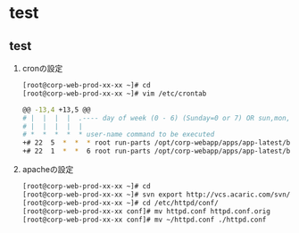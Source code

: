 test
===========================


test
---------------------

1. cronの設定

    ```bash
    [root@corp-web-prod-xx-xx ~]# cd
    [root@corp-web-prod-xx-xx ~]# vim /etc/crontab

    @@ -13,4 +13,5 @@
    # |  |  |  |  .---- day of week (0 - 6) (Sunday=0 or 7) OR sun,mon,tue,wed,thu,fri,sat
    # |  |  |  |  |
    # *  *  *  *  * user-name command to be executed
    +# 22  5  *  *  * root run-parts /opt/corp-webapp/apps/app-latest/bash/cron.daily
    +# 22  1  *  *  6 root run-parts /opt/corp-webapp/apps/app-latest/bash/cron.weekly


1. apacheの設定

    ```bash
    [root@corp-web-prod-xx-xx ~]# cd
    [root@corp-web-prod-xx-xx ~]# svn export http://vcs.acaric.com/svn/corporate/corporate/branches/develop/2_x_x/infra/httpd24/etc/httpd/conf/httpd.conf
    [root@corp-web-prod-xx-xx ~]# cd /etc/httpd/conf/
    [root@corp-web-prod-xx-xx conf]# mv httpd.conf httpd.conf.orig
    [root@corp-web-prod-xx-xx conf]# mv ~/httpd.conf ./httpd.conf
    ```
